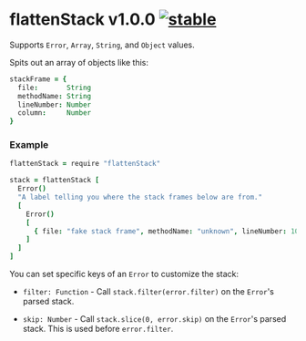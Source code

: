
# flattenStack v1.0.0 [![stable](http://badges.github.io/stability-badges/dist/stable.svg)](http://github.com/badges/stability-badges)

Supports `Error`, `Array`, `String`, and `Object` values.

Spits out an array of objects like this:

```coffee
stackFrame = {
  file:       String
  methodName: String
  lineNumber: Number
  column:     Number
}
```

### Example

```coffee
flattenStack = require "flattenStack"

stack = flattenStack [
  Error()
  "A label telling you where the stack frames below are from."
  [
    Error()
    [
      { file: "fake stack frame", methodName: "unknown", lineNumber: 10, column: 12 }
    ]
  ]
]
```

You can set specific keys of an `Error` to customize the stack:

- `filter: Function` - Call `stack.filter(error.filter)` on the `Error`'s parsed stack.

- `skip: Number` - Call `stack.slice(0, error.skip)` on the `Error`'s parsed stack. This is used before `error.filter`.
